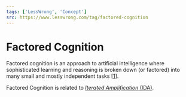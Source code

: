 ```yaml
---
tags: ['LessWrong', 'Concept']
src: https://www.lesswrong.com/tag/factored-cognition
---
```


# Factored Cognition
Factored cognition is an approach to artificial intelligence where sophisticated learning and reasoning is broken down (or factored) into many small and mostly independent tasks [[1](https://ought.org/research/factored-cognition)].

Factored Cognition is related to [*Iterated Amplification* (IDA)](https://www.lesswrong.com/tag/iterated-amplification).

